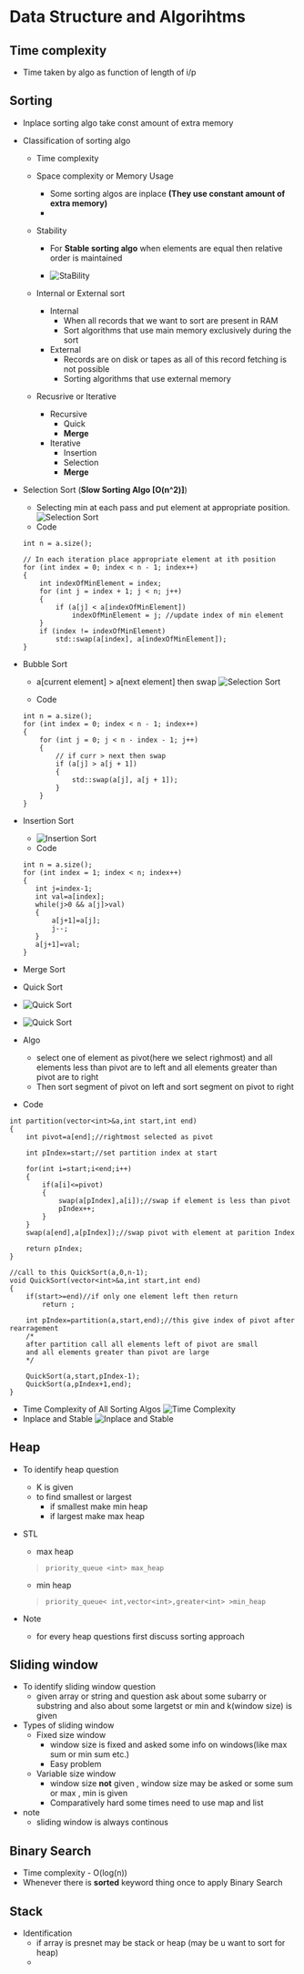 # Data Structure and Algorihtms
## Time complexity
- Time taken by algo as function of length of i/p 
## Sorting 
- Inplace sorting algo take const amount of extra memory
- Classification of sorting algo 
    - Time complexity 
    - Space complexity  or Memory Usage 
        - Some sorting algos are inplace **(They use constant amount of extra memory)**
        - 
    - Stability 
        - For **Stable sorting algo** when elements are equal then relative order is maintained 
    
        - ![StaBility](https://media.geeksforgeeks.org/wp-content/cdn-uploads/stability-sorting.jpg)
    
    - Internal or External sort 
        - Internal 
            - When all records that we want to sort are present in RAM
            - Sort algorithms that use main memory exclusively during the sort 
        - External 
            - Records are on disk or tapes as all of this record fetching is not possible 
            - Sorting algorithms that use external memory
    - Recusrive or Iterative 
        - Recursive 
            - Quick 
            - **Merge** 
        - Iterative 
            - Insertion 
            - Selection  
            - **Merge**
- Selection Sort (**Slow Sorting Algo [O(n^2)]**)
    - Selecting min at each pass and put element at 
    appropriate position. 
    ![Selection Sort](https://i2.wp.com/algorithms.tutorialhorizon.com/files/2019/01/Selection-Sort-Gif.gif?ssl=1)
    - Code 
    ```
    int n = a.size();

	// In each iteration place appropriate element at ith position
	for (int index = 0; index < n - 1; index++)
	{
		int indexOfMinElement = index;
		for (int j = index + 1; j < n; j++)
		{
			if (a[j] < a[indexOfMinElement])
				indexOfMinElement = j; //update index of min element
		}
		if (index != indexOfMinElement)
			std::swap(a[index], a[indexOfMinElement]);
	}
    ```
    

- Bubble Sort
    - a[current element]  > a[next element] then swap
     ![Selection Sort](https://www.programmingsimplified.com/images/c/bubble-sort.gif)

    - Code 

    ```
    int n = a.size();
	for (int index = 0; index < n - 1; index++)
	{
		for (int j = 0; j < n - index - 1; j++)
		{
			// if curr > next then swap
			if (a[j] > a[j + 1])
			{
				std::swap(a[j], a[j + 1]);
			}
		}
	} 
    ```

- Insertion Sort 
    - ![Insertion Sort](https://thagomizer.com/img/InsertionSortInPlace.gif)
    - Code 
    ```
    int n = a.size();
    for (int index = 1; index < n; index++)
    {
       int j=index-1;
       int val=a[index];
       while(j>0 && a[j]>val)
       {
           a[j+1]=a[j];
           j--;
       }
       a[j+1]=val;
    }
    ```
- Merge Sort 

- Quick Sort 
- ![Quick Sort](https://www.tutorialspoint.com/data_structures_algorithms/images/quick_sort_partition_animation.gif)
- ![Quick Sort](https://fullyunderstood.com/wp-content/uploads/2019/09/quicksort.gif)
- Algo 
    - select one of element as pivot(here we select righmost) and all elements less than pivot are to left and all elements greater than pivot are to right
    - Then sort segment of pivot on left and sort segment on pivot to right
- Code 
```
int partition(vector<int>&a,int start,int end)
{
	int pivot=a[end];//rightmost selected as pivot 
	
	int pIndex=start;//set partition index at start

	for(int i=start;i<end;i++)
	{
		if(a[i]<=pivot)
		{
			swap(a[pIndex],a[i]);//swap if element is less than pivot 
			pIndex++;
		}
	}
	swap(a[end],a[pIndex]);//swap pivot with element at parition Index 

	return pIndex;
}

//call to this QuickSort(a,0,n-1);
void QuickSort(vector<int>&a,int start,int end)
{
	if(start>=end)//if only one element left then return 
		return ;
	
	int pIndex=partition(a,start,end);//this give index of pivot after rearragement 
	/*
	after partition call all elements left of pivot are small 
	and all elements greater than pivot are large 
	*/

	QuickSort(a,start,pIndex-1);
	QuickSort(a,pIndex+1,end); 
}
```



   
- Time Complexity of All Sorting Algos 
    ![Time Complexity](https://he-s3.s3.amazonaws.com/media/uploads/c950295.png)
- Inplace and Stable 
    ![Inplace and Stable](https://s3.ap-south-1.amazonaws.com/afteracademy-server-uploads/comparison-of-sorting-algorithms-compare3-205baca859250562.png)
    

## Heap
- To identify heap question 
    - K is given 
    - to find smallest or largest
        - if smallest make min heap
        - if largest make max heap
- STL 
    - max heap 
    > `priority_queue <int> max_heap`

    - min heap 
    > `priority_queue< int,vector<int>,greater<int> >min_heap`

- Note 
    - for every heap questions first discuss sorting approach



## Sliding window
- To identify sliding window question
    - given array or string and question ask about some subarry or substring and also about some largetst or min and k(window size) is given 
- Types of sliding window
    - Fixed size window
        - window size is fixed and asked some info on windows(like max sum or min sum etc.)
        - Easy problem
    - Variable size window
        - window size **not** given , window size may be  asked or  some sum or max , min is given 
        - Comparatively hard some times need to use map and list 
- note 
    - sliding window is always continous


## Binary Search 
- Time complexity - O(log(n))
- Whenever there is **sorted** keyword thing once to apply Binary Search


## Stack 
- Identification 
    - if array is presnet may be stack or heap (may be u want to sort for heap)
    - 

